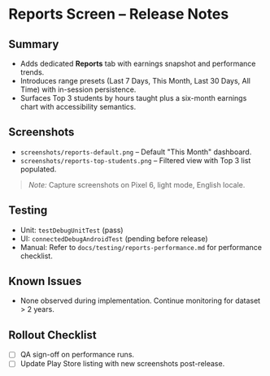 # Reports Screen – Release Notes

## Summary
- Adds dedicated **Reports** tab with earnings snapshot and performance trends.
- Introduces range presets (Last 7 Days, This Month, Last 30 Days, All Time) with in-session persistence.
- Surfaces Top 3 students by hours taught plus a six-month earnings chart with accessibility semantics.

## Screenshots
- `screenshots/reports-default.png` – Default "This Month" dashboard.
- `screenshots/reports-top-students.png` – Filtered view with Top 3 list populated.

> _Note:_ Capture screenshots on Pixel 6, light mode, English locale.

## Testing
- Unit: `testDebugUnitTest` (pass)
- UI: `connectedDebugAndroidTest` (pending before release)
- Manual: Refer to `docs/testing/reports-performance.md` for performance checklist.

## Known Issues
- None observed during implementation. Continue monitoring for dataset > 2 years.

## Rollout Checklist
- [ ] QA sign-off on performance runs.
- [ ] Update Play Store listing with new screenshots post-release.
